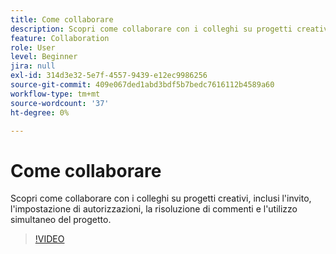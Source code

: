 ```yaml
---
title: Come collaborare
description: Scopri come collaborare con i colleghi su progetti creativi
feature: Collaboration
role: User
level: Beginner
jira: null
exl-id: 314d3e32-5e7f-4557-9439-e12ec9986256
source-git-commit: 409e067ded1abd3bdf5b7bedc7616112b4589a60
workflow-type: tm+mt
source-wordcount: '37'
ht-degree: 0%

---
```


# Come collaborare

Scopri come collaborare con i colleghi su progetti creativi, inclusi l&#39;invito, l&#39;impostazione di autorizzazioni, la risoluzione di commenti e l&#39;utilizzo simultaneo del progetto.

>[!VIDEO](https://video.tv.adobe.com/v/3420253?quality=12&learn=on&hidetitle=true)
